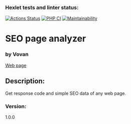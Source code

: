 ### Hexlet tests and linter status:
[![Actions Status](https://github.com/vladimir-xz/php-project-9/actions/workflows/hexlet-check.yml/badge.svg)](https://github.com/vladimir-xz/php-project-9/actions)
[![PHP CI](https://github.com/vladimir-xz/php-project-9/actions/workflows/php-cs.yml/badge.svg)](https://github.com/vladimir-xz/php-project-9/actions/workflows/php-cs.yml)
[![Maintainability](https://api.codeclimate.com/v1/badges/8c23c0674e98c889e1bb/maintainability)](https://codeclimate.com/github/vladimir-xz/php-project-9/maintainability)


<h1>SEO page analyzer</h1>
<h3>by Vovan</h3>

[Web page](https://php-project-9-uedt.onrender.com)

<h2>Description:</h2>

<p>Get response code and simple SEO data of any web page.</p>

<h3>Version:</h3>
<p>1.0.0</p>
